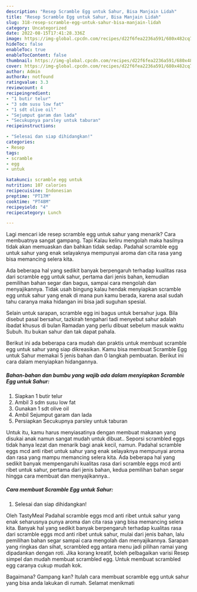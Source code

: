 ```yaml
---
description: "Resep Scramble Egg untuk Sahur, Bisa Manjain Lidah"
title: "Resep Scramble Egg untuk Sahur, Bisa Manjain Lidah"
slug: 318-resep-scramble-egg-untuk-sahur-bisa-manjain-lidah
category: Uncategorized
date: 2022-08-15T17:41:28.336Z
image: https://img-global.cpcdn.com/recipes/d22f6fea2236a591/680x482cq70/scramble-egg-untuk-sahur-foto-resep-utama.jpg
hideToc: false
enableToc: true
enableTocContent: false
thumbnail: https://img-global.cpcdn.com/recipes/d22f6fea2236a591/680x482cq70/scramble-egg-untuk-sahur-foto-resep-utama.jpg
cover: https://img-global.cpcdn.com/recipes/d22f6fea2236a591/680x482cq70/scramble-egg-untuk-sahur-foto-resep-utama.jpg
author: Admin
authorAv: notfound
ratingvalue: 3.3
reviewcount: 4
recipeingredient:
- "1 butir telur"
- "3 sdm susu low fat"
- "1 sdt olive oil"
- "Sejumput garam dan lada"
- "Secukupnya parsley untuk taburan"
recipeinstructions:

- "Selesai dan siap dihidangkan!"
categories:
- Resep
tags:
- scramble
- egg
- untuk

katakunci: scramble egg untuk 
nutrition: 107 calories
recipecuisine: Indonesian
preptime: "PT17M"
cooktime: "PT48M"
recipeyield: "4"
recipecategory: Lunch

---
```



Lagi mencari ide resep scramble egg untuk sahur yang menarik? Cara membuatnya sangat gampang. Tapi Kalau keliru mengolah maka hasilnya tidak akan memuaskan dan bahkan tidak sedap. Padahal scramble egg untuk sahur yang enak selayaknya mempunyai aroma dan cita rasa yang bisa memancing selera kita.


Ada beberapa hal yang sedikit banyak berpengaruh terhadap kualitas rasa dari scramble egg untuk sahur, pertama dari jenis bahan, kemudian pemilihan bahan segar dan bagus, sampai cara mengolah dan menyajikannya. Tidak usah bingung kalau hendak menyiapkan scramble egg untuk sahur yang enak di mana pun kamu berada, karena asal sudah tahu caranya maka hidangan ini bisa jadi suguhan spesial.

Selain untuk sarapan, scramble egg ini bagus untuk bersahur juga. Bila disebut pasal bersahur, tazkirah tengahari tadi menyebut sahur adalah ibadat khusus di bulan Ramadan yang perlu dibuat sebelum masuk waktu Subuh. Itu bukan sahur dan tak dapat pahala.


Berikut ini ada beberapa cara mudah dan praktis untuk membuat scramble egg untuk sahur yang siap dikreasikan. Kamu bisa membuat Scramble Egg untuk Sahur memakai 5 jenis bahan dan 0 langkah pembuatan. Berikut ini cara dalam menyiapkan hidangannya.

<!--inarticleads1-->

##### Bahan-bahan dan bumbu yang wajib ada dalam menyiapkan Scramble Egg untuk Sahur:

1. Siapkan 1 butir telur
1. Ambil 3 sdm susu low fat
1. Gunakan 1 sdt olive oil
1. Ambil Sejumput garam dan lada
1. Persiapkan Secukupnya parsley untuk taburan


Untuk itu, kamu harus menyiasatinya dengan membuat makanan yang disukai anak namun sangat mudah untuk dibuat.. Seporsi scrambled eggs tidak hanya lezat dan menarik bagi anak kecil, namun. Padahal scramble eggs mcd anti ribet untuk sahur yang enak selayaknya mempunyai aroma dan rasa yang mampu memancing selera kita. Ada beberapa hal yang sedikit banyak mempengaruhi kualitas rasa dari scramble eggs mcd anti ribet untuk sahur, pertama dari jenis bahan, kedua pemilihan bahan segar hingga cara membuat dan menyajikannya.. 

<!--inarticleads2-->

##### Cara membuat Scramble Egg untuk Sahur:


1. Selesai dan siap dihidangkan!

Oleh TastyMeal Padahal scramble eggs mcd anti ribet untuk sahur yang enak seharusnya punya aroma dan cita rasa yang bisa memancing selera kita. Banyak hal yang sedikit banyak berpengaruh terhadap kualitas rasa dari scramble eggs mcd anti ribet untuk sahur, mulai dari jenis bahan, lalu pemilihan bahan segar sampai cara mengolah dan menyajikannya. Sarapan yang ringkas dan sihat, scrambled egg antara menu jadi pilihan ramai yang dipadankan dengan roti. Jika korang kreatif, boleh pelbagaikan varisi Resep simpel dan mudah membuat scrambled egg. Untuk membuat scrambled egg caranya cukup mudah kok. 

Bagaimana? Gampang kan? Itulah cara membuat scramble egg untuk sahur yang bisa anda lakukan di rumah. Selamat menikmati
